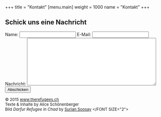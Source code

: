 +++
title = "Kontakt"
[menu.main]
weight = 1000
name = "Kontakt"
+++

<h2>Schick uns eine Nachricht</h2>
<form action="//formspree.io/projekt.refugees@gmail.com" method="POST">
	<label for="name">Name:</label>
    <input type="text" name="name">
	<label for="email">E-Mail:</label>
    <input type="email" name="_replyto">
	<label for="content">Nachricht:</label>
	<textarea name="content" rows="10" cols="50"></textarea>
    <input type="submit" value="Abschicken">
	<input type="hidden" name="_next" value="http://therefugees.ch/message-sent" />
</form>




<FONT SIZE="2">© 2015 www.therefugees.ch <br/>
Texte & Inhalte by Alice Schönenberger
<br/>
Bild <i>Darfur Refugee in Chad</i> by [Surian Soosay](https://www.flickr.com/photos/ssoosay/6709143501/in/photolist-bdS7BX) </FONT SIZE="2">

